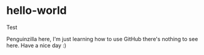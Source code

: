 # hello-world
Test

Penguinzilla here, I'm just learning how to use GitHub there's nothing to see here.
Have a nice day :)
